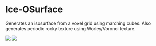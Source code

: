 Ice-OSurface
============

Generates an isosurface from a voxel grid using marching cubes.
Also generates periodic rocky texture using Worley/Voronoi texture.

<img src="https://github-camo.global.ssl.fastly.net/688889ef1ace46a4910c08015fcd74d82d4444d2/687474703a2f2f692e696d6775722e636f6d2f44374c6a3475492e706e67" />

<img src="https://a248.e.akamai.net/camo.github.com/b6b2a4ab895ca4fb537443d0a5973a478e2eb226/687474703a2f2f692e696d6775722e636f6d2f486949417672682e706e67" />

